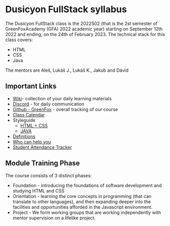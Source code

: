 # Dusicyon FullStack syllabus

The Dusicyon FullStack class is the 2022S02 (that is the 2st semester of GreenFoxAcademy (GFA) 2022 academic year) starting on September 12th 2022 and ending, on the 24th of February 2023. The technical stack for this class covers:

- HTML
- CSS
- Java

The mentors are Aleš, Lukáš J., Lukáš K., Jakub and Dávid

## Important Links

* [Wiki](https://github.com/green-fox-academy/otocyon-mantis-syllabus/wiki)- collection of your daily learning materials
* [Discord](https://discord.gg/MfRJyw7c) - for daily communication
* [Github - GreenFox](https://github.com/green-fox-academy) - overall tracking of our course
* [Class Calendar](https://calendar.google.com/calendar/u/1?cid=Y18wMDYzM2U5ZWM5ZTFmZjIyZWVkOTRlY2VkMDQyO[…]NTJlNjk1ZWJiNTIwNTg3OGMwQGdyb3VwLmNhbGVuZGFyLmdvb2dsZS5jb20)
* Styleguide
  * [HTML + CSS](https://github.com/green-fox-academy/teaching-materials/blob/master/styleguide/html-css.md)
  * [JAVA](https://github.com/green-fox-academy/teaching-materials/blob/master/styleguide/java.md)
* [Definitions](https://github.com/green-fox-academy/definitions)
* [Who can help you](https://drive.google.com/file/d/1u7Lqe11GkgmQvddwSYRdldnspwRaWHZP/view?usp=sharing)
* [Student Attendance Tracker]()

## Module Training Phase

The course consists of 3 distinct phases:

* Foundation - introducing the foundations of software development and studying HTML and CSS
* Orientation - learning the core concepts in programming (that can translate to other languages), and then expanding deeper into the facilities and opportunities afforded in the Javascript environment.
* Project - We form working groups that are working independently with mentor supervision on a lifelike project.
